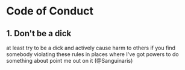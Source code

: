 # Code of Conduct
## 1. Don't be a dick
at least try to be a dick and actively cause harm to others
if you find somebody violating these rules in places where I've got powers to do something about point me out on it (@Sanguinaris)